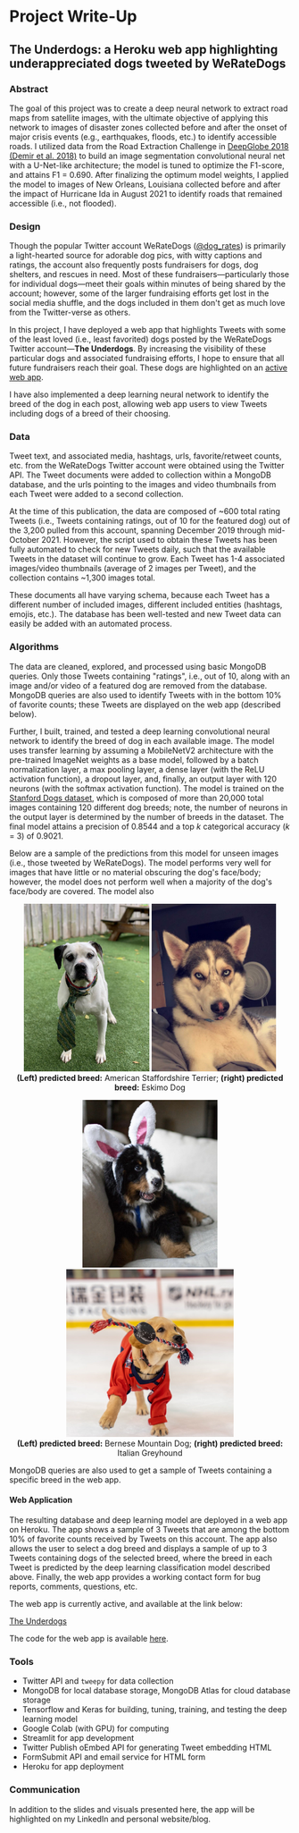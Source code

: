 # Project Write-Up
## The Underdogs: a Heroku web app highlighting underappreciated dogs tweeted by WeRateDogs


### Abstract

The goal of this project was to create a deep neural network to extract road maps from satellite images, with the ultimate objective of applying this network to images of disaster zones collected before and after the onset of major crisis events (e.g., earthquakes, floods, etc.) to identify accessible roads. I utilized data from the Road Extraction Challenge in [DeepGlobe 2018 (Demir et al. 2018)](https://arxiv.org/pdf/1805.06561.pdf) to build an image segmentation convolutional neural net with a U-Net-like architecture; the model is tuned to optimize the F1-score, and attains F1 = 0.690. After finalizing the optimum model weights, I applied the model to images of New Orleans, Louisiana collected before and after the impact of Hurricane Ida in August 2021 to identify roads that remained accessible (i.e., not flooded).


### Design

Though the popular Twitter account WeRateDogs ([@dog_rates](https://twitter.com/dog_rates)) is primarily a light-hearted source for adorable dog pics, with witty captions and ratings, the account also frequently posts fundraisers for dogs, dog shelters, and rescues in need. Most of these fundraisers&mdash;particularly those for individual dogs&mdash;meet their goals within minutes of being shared by the account; however, some of the larger fundraising efforts get lost in the social media shuffle, and the dogs included in them don't get as much love from the Twitter-verse as others.

In this project, I have deployed a web app that highlights Tweets with some of the least loved (i.e., least favorited) dogs posted by the WeRateDogs Twitter account&mdash;**The Underdogs**. By increasing the visibility of these particular dogs and associated fundraising efforts, I hope to ensure that all future fundraisers reach their goal. These dogs are highlighted on an [active web app](https://the-underdogs-app.herokuapp.com/).

I have also implemented a deep learning neural network to identify the breed of the dog in each post, allowing web app users to view Tweets including dogs of a breed of their choosing.

### Data

Tweet text, and associated media, hashtags, urls, favorite/retweet counts, etc. from the WeRateDogs Twitter account were obtained using the Twitter API. The Tweet documents were added to collection within a MongoDB database, and the urls pointing to the images and video thumbnails from each Tweet were added to a second collection.

At the time of this publication, the data are composed of ~600 total rating Tweets (i.e., Tweets containing ratings, out of 10 for the featured dog) out of the 3,200 pulled from this account, spanning December 2019 through mid-October 2021. However, the script used to obtain these Tweets has been fully automated to check for new Tweets daily, such that the available Tweets in the dataset will continue to grow. Each Tweet has 1-4 associated images/video thumbnails (average of 2 images per Tweet), and the collection contains ~1,300 images total.

These documents all have varying schema, because each Tweet has a different number of included images, different included entities (hashtags, emojis, etc.). The database has been well-tested and new Tweet data can easily be added with an automated process.


### Algorithms

The data are cleaned, explored, and processed using basic MongoDB queries. Only those Tweets containing "ratings", i.e., out of 10, along with an image and/or video of a featured dog are removed from the database. MongoDB queries are also used to identify Tweets with in the bottom 10% of favorite counts; these Tweets are displayed on the web app (described below).

Further, I built, trained, and tested a deep learning convolutional neural network to identify the breed of dog in each available image. The model uses transfer learning by assuming a MobileNetV2 architecture with the pre-trained ImageNet weights as a base model, followed by a batch normalization layer, a max pooling layer, a dense layer (with the ReLU activation function), a dropout layer, and, finally, an output layer with 120 neurons (with the softmax activation function). The model is trained on the  [Stanford Dogs dataset](https://www.tensorflow.org/datasets/catalog/stanford_dogs), which is composed of more than 20,000 total images containing 120 different dog breeds;
note, the number of neurons in the output layer is determined by the number of breeds in the dataset. The final model attains a precision of 0.8544 and a top _k_ categorical accuracy (_k_ = 3) of 0.9021.

Below are a sample of the predictions from this model for unseen images (i.e., those tweeted by WeRateDogs). The model performs very well for images that have little or no material obscuring the dog's face/body; however, the model does not perform well when a majority of the dog's face/body are covered. The model also

<p float="left" align="center">
  <img src="https://github.com/hmlewis-astro/dogrates_tweet_engineering/blob/main/figures/american_staffordshire_terrier_example_pred.jpeg" height="300" />
  <img src="https://github.com/hmlewis-astro/dogrates_tweet_engineering/blob/main/figures/eskimo_dog_example_pred.jpeg" height="300" />
  <br>
  <b>(Left) predicted breed:</b> American Staffordshire Terrier; <b>(right) predicted breed:</b> Eskimo Dog
</p>

<p float="left" align="center">
  <img src="https://github.com/hmlewis-astro/dogrates_tweet_engineering/blob/main/figures/bernese_mountain_dog_example_pred.jpeg" height="300" />
  <img src="https://github.com/hmlewis-astro/dogrates_tweet_engineering/blob/main/figures/italian_greyhound_example_pred.jpeg" height="300" />
  <br>
  <b>(Left) predicted breed:</b> Bernese Mountain Dog; <b>(right) predicted breed:</b> Italian Greyhound
</p>

MongoDB queries are also used to get a sample of Tweets containing a specific breed in the web app.


#### Web Application

The resulting database and deep learning model are deployed in a web app on Heroku. The app shows a sample of 3 Tweets that are among the bottom 10% of favorite counts received by Tweets on this account. The app also allows the user to select a dog breed and displays a sample of up to 3 Tweets containing dogs of the selected breed, where the breed in each Tweet is predicted by the deep learning classification model described above. Finally, the web app provides a working contact form for bug reports, comments, questions, etc.

The web app is currently active, and available at the link below:

<a href='https://the-underdogs-app.herokuapp.com/'>The Underdogs</a>

The code for the web app is available [here](https://github.com/hmlewis-astro/dogrates_tweet_app).


### Tools
- Twitter API and `tweepy` for data collection
- MongoDB for local database storage, MongoDB Atlas for cloud database storage
- Tensorflow and Keras for building, tuning, training, and testing the deep learning model
- Google Colab (with GPU) for computing
- Streamlit for app development
- Twitter Publish oEmbed API for generating Tweet embedding HTML
- FormSubmit API and email service for HTML form
- Heroku for app deployment


### Communication

In addition to the slides and visuals presented here, the app will be highlighted on my LinkedIn and personal website/blog.
